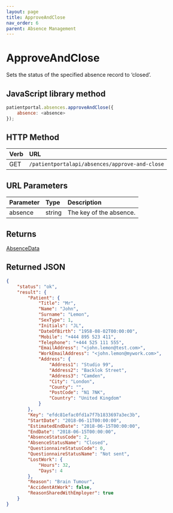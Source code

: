 ```yaml
---
layout: page
title: ApproveAndClose
nav_order: 6
parent: Absence Management
---
```


# ApproveAndClose
Sets the status of the specified absence record to ‘closed’.

## JavaScript library method

```javascript
patientportal.absences.approveAndClose({
    absence: <absence>
});
```

## HTTP Method

| Verb | URL                                               |
|:-----|:--------------------------------------------------|
| GET | `/patientportalapi/absences/approve-and-close` |

## URL Parameters

| Parameter | Type   | Description                                                 |
|:----------|:-------|:------------------------------------------------------------|
| absence | string | The key of the absence. |

## Returns

[AbsenceData](../objects-and-data-types/absencedata)

## Returned JSON

```json
{
    "status": "ok",
    "result": {
        "Patient": {
            "Title": "Mr",
            "Name": "John",
            "Surname": "Lemon",
            "SexType": 1,
            "Initials": "JL",
            "DateOfBirth": "1958-08-02T00:00:00",
            "Mobile": "+444 895 523 411",
            "Telephone": "+444 525 111 555",
            "EmailAddress": "<john.lemon@test.com>",
            "WorkEmailAddress": "<john.lemon@mywork.com>",
            "Address": {
                "Address1": "Studio 99",
                "Address2": "Backlok Street",
                "Address3": "Camden",
                "City": "London",
                "County": "",
                "PostCode": "N1 7NK",
                "Country": "United Kingdom"
            }
        },
        "Key": "efdc81efac0fd1a7f7b1833697a3ec3b",
        "StartDate": "2018-06-11T00:00:00",
        "EstimatedEndDate": "2018-06-15T00:00:00",
        "EndDate": "2018-06-15T00:00:00",
        "AbsenceStatusCode": 2,
        "AbsenceStatusName": "Closed",
        "QuestionnaireStatusCode": 0,
        "QuestionnaireStatusName": "Not sent",
        "LostWork": {
            "Hours": 32,
            "Days": 4
        },
        "Reason": "Brain Tumour",
        "AccidentAtWork": false,
        "ReasonSharedWithEmployer": true
    }
}
```
